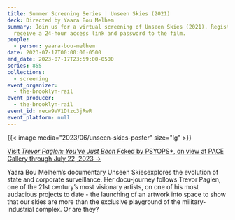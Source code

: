 ```yaml
---
title: Summer Screening Series | Unseen Skies (2021)
deck: Directed by Yaara Bou Melhem
summary: Join us for a virtual screening of Unseen Skies (2021). Register to
  receive a 24-hour access link and password to the film.
people:
  - person: yaara-bou-melhem
date: 2023-07-17T00:00:00-0500
end_date: 2023-07-17T23:59:00-0500
series: 855
collections:
  - screening
event_organizer:
  - the-brooklyn-rail
event_producer:
  - the-brooklyn-rail
event_id: recw9VV1Dtzc3jRwR
event_platform: null
---
```

{{< image media="2023/06/unseen-skies-poster" size="lg" >}}

[V﻿isit *Trevor Paglen: You've Just Been F*cked by PSYOPS*, on view at PACE Gallery through July 22, 2023 →](https://www.pacegallery.com/exhibitions/trevor-paglen-new-york/)

Yaara Bou Melhem’s documentary Unseen Skiesexplores the evolution of state and corporate surveillance. Her docu-journey follows Trevor Paglen, one of the 21st century’s most visionary artists, on one of his most audacious projects to date - the launching of an artwork into space to show that our skies are more than the exclusive playground of the military-industrial complex. Or are they?